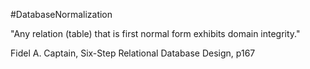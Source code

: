 #DatabaseNormalization 

"Any relation (table) that is first normal form exhibits domain integrity."

Fidel A. Captain, Six-Step Relational Database Design, p167